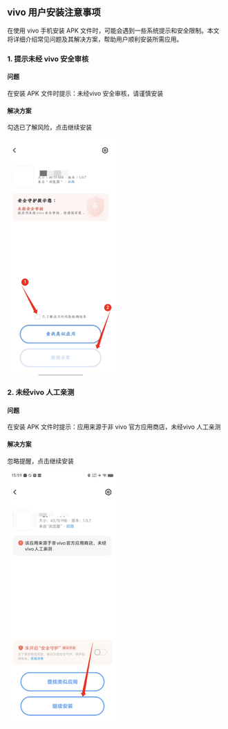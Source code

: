 ## vivo 用户安装注意事项

在使用 vivo 手机安装 APK 文件时，可能会遇到一些系统提示和安全限制。本文将详细介绍常见问题及其解决方案，帮助用户顺利安装所需应用。

### 1. 提示未经 vivo 安全审核

#### 问题
在安装 APK 文件时提示：未经vivo 安全审核，请谨慎安装

#### 解决方案
勾选已了解风险，点击继续安装

<img src="../截屏/vivo/未经安全审核.png" alt="安全审核" style="width:50%;"/>


### 2. 未经vivo 人工亲测
#### 问题
在安装 APK 文件时提示：应用来源于非 vivo 官方应用商店，未经vivo 人工亲测

#### 解决方案
忽略提醒，点击继续安装

<img src="../截屏/vivo/未经人工检测提醒.png" alt="人工检测" style="width:50%;"/>